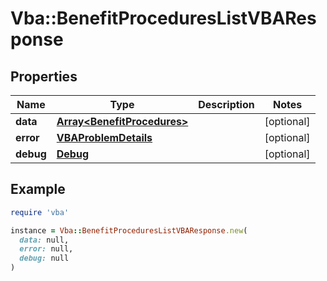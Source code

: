 # Vba::BenefitProceduresListVBAResponse

## Properties

| Name | Type | Description | Notes |
| ---- | ---- | ----------- | ----- |
| **data** | [**Array&lt;BenefitProcedures&gt;**](BenefitProcedures.md) |  | [optional] |
| **error** | [**VBAProblemDetails**](VBAProblemDetails.md) |  | [optional] |
| **debug** | [**Debug**](Debug.md) |  | [optional] |

## Example

```ruby
require 'vba'

instance = Vba::BenefitProceduresListVBAResponse.new(
  data: null,
  error: null,
  debug: null
)
```

